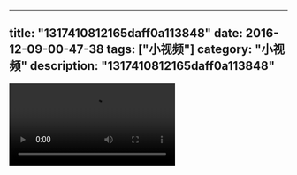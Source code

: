 
---
title: "1317410812165daff0a113848"
date: 2016-12-09-00-47-38
tags: ["小视频"]
category: "小视频"
description: "1317410812165daff0a113848"
---
<video src="http://ohtsqip0g.bkt.clouddn.com/1317410812165daff0a113848.mp4" controls="controls"></video>
